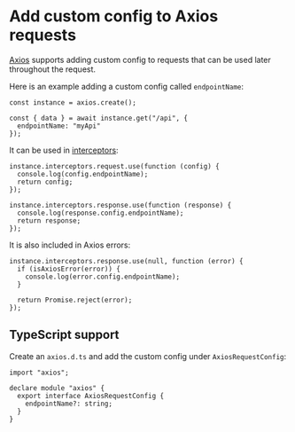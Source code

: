 # Add custom config to Axios requests

[Axios](https://axios-http.com/) supports adding custom config to requests that can be used later throughout the request.

Here is an example adding a custom config called `endpointName`:

```tsx
const instance = axios.create();

const { data } = await instance.get("/api", { 
  endpointName: "myApi"
});
```

It can be used in [interceptors](https://axios-http.com/docs/interceptors):

```tsx
instance.interceptors.request.use(function (config) {
  console.log(config.endpointName);
  return config;
});

instance.interceptors.response.use(function (response) {
  console.log(response.config.endpointName);
  return response;
});
```

It is also included in Axios errors:

```tsx
instance.interceptors.response.use(null, function (error) {
  if (isAxiosError(error)) {
    console.log(error.config.endpointName);
  }

  return Promise.reject(error);
});

```

## TypeScript support

Create an `axios.d.ts` and add the custom config under `AxiosRequestConfig`:

```tsx
import "axios";

declare module "axios" {
  export interface AxiosRequestConfig {
    endpointName?: string;
  }
}
```
